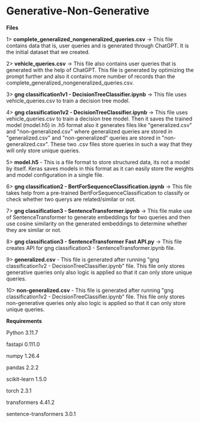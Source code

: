 # Generative-Non-Generative

**Files**

1> **complete_generalized_nongeneralized_queries.csv** -> This file contains data that is, user queries and is generated through ChatGPT. It is the initial dataset that we created.

2> **vehicle_queries.csv** -> This file also contains user queries that is generated with the help of ChatGPT. This file is generated by optimizing the prompt further and also it contains more number of records than the complete_generalized_nongeneralized_queries.csv.

3> **gng classification1v1 - DecisionTreeClassifier.ipynb** -> This file uses vehicle_queries.csv to train a decision tree model.

4> **gng classification1v2 - DecisionTreeClassifier.ipynb** -> This file uses vehicle_queries.csv to train a decision tree model. Then it saves the trained model (model.h5) in .h5 format also it generates files like "generalized.csv" and "non-generalized.csv" where generalized queries are stored in "generalized.csv" and "non-generalized" queries are stored in "non-generalized.csv". These two .csv files store queries in such a way that they will only store unique queries.

5> **model.h5** -  This is a file format to store structured data, its not a model by itself. Keras saves models in this format as it can easily store the weights and model configuration in a single file.

6> **gng classification2 - BertForSequenceClassification.ipynb** -> This file takes help from a pre-trained BertForSequenceClassification to classify or check whether two querys are related/similar or not.

7> **gng classification3 - SentenceTransformer.ipynb** -> This file make use of SentenceTransformer to generate embeddings for two queries and then use cosine similarity on the generated embeddings to determine whether they are similar or not.

8> **gng classification3 - SentenceTransformer Fast API.py** -> This file creates API for gng classification3 - SentenceTransformer.ipynb file.

9> **generalized.csv** - This file is generated after running "gng classification1v2 - DecisionTreeClassifier.ipynb" file. This file only stores generative queries only also logic is applied so that it can only store unique queries.

10> **non-generalized.csv** - This file is generated after running "gng classification1v2 - DecisionTreeClassifier.ipynb" file. This file only stores non-generative queries only also logic is applied so that it can only store unique queries.

**Requirements**

Python 3.11.7

fastapi 0.111.0

numpy 1.26.4

pandas 2.2.2

scikit-learn 1.5.0

torch 2.3.1

transformers 4.41.2

sentence-transformers 3.0.1
